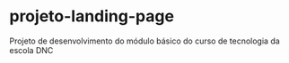 # projeto-landing-page
Projeto de desenvolvimento do módulo básico do curso de tecnologia da escola DNC
